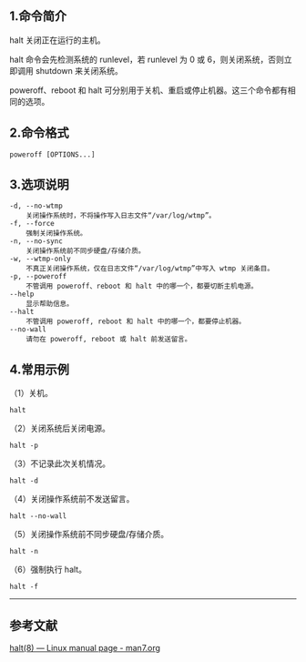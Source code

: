 ## 1.命令简介

halt 关闭正在运行的主机。

halt 命令会先检测系统的 runlevel，若 runlevel 为 0 或 6，则关闭系统，否则立即调用 shutdown 来关闭系统。

poweroff、reboot 和 halt 可分别用于关机、重启或停止机器。这三个命令都有相同的选项。

## 2.命令格式
```
poweroff [OPTIONS...]
```

## 3.选项说明
```shell
-d, --no-wtmp
	关闭操作系统时，不将操作写入日志文件“/var/log/wtmp”。
-f, --force
	强制关闭操作系统。
-n, --no-sync
	关闭操作系统前不同步硬盘/存储介质。
-w, --wtmp-only
	不真正关闭操作系统，仅在日志文件“/var/log/wtmp”中写入 wtmp 关闭条目。
-p, --poweroff
	不管调用 poweroff、reboot 和 halt 中的哪一个，都要切断主机电源。
--help
	显示帮助信息。
--halt
	不管调用 poweroff, reboot 和 halt 中的哪一个，都要停止机器。
--no-wall
	请勿在 poweroff, reboot 或 halt 前发送留言。
```

## 4.常用示例

（1）关机。

```shell
halt
```

（2）关闭系统后关闭电源。

```shell
halt -p
```

（3）不记录此次关机情况。

```shell
halt -d
```

（4）关闭操作系统前不发送留言。
```shell
halt --no-wall
```

（5）关闭操作系统前不同步硬盘/存储介质。
```shell
halt -n
```

（6）强制执行 halt。
```shell
halt -f
```

---

## 参考文献
[halt(8) — Linux manual page - man7.org](https://man7.org/linux/man-pages/man8/halt.8.html)
